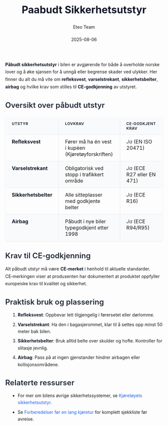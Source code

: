﻿---
title: "Paabudt Sikkerhetsutstyr"
date: 2025-08-06
draft: false
author: "Eteo Team"
description: "Guide to Paabudt Sikkerhetsutstyr for Norwegian driving theory exam."
categories: ["Driving Theory"]
tags: ["driving", "theory", "safety"]
featured_image: "/blogs/teori/paabudt-sikkerhetsutstyr/paabudt-sikkerhetsutstyr-image.svg"
---
<style>
/* Base text styling */
.article-content {
  font-family: 'Inter', -apple-system, BlinkMacSystemFont, 'Segoe UI', Roboto, Oxygen, Ubuntu, Cantarell, 'Open Sans', 'Helvetica Neue', sans-serif;
  line-height: 1.6;
  color: #1f2937;
  font-size: 16px;
}
/* Headers */
h1 {
  font-size: 2rem;
  font-weight: 700;
  margin: 2rem 0 1.5rem;
  color: #111827;
}
h2 {
  font-size: 1.5rem;
  font-weight: 600;
  margin: 2rem 0 1rem;
  color: #1f2937;
}
h3 {
  font-size: 1.25rem;
  font-weight: 600;
  margin: 1.5rem 0 0.75rem;
  color: #374151;
}
/* Paragraphs */
p {
  margin: 1rem 0;
  line-height: 1.7;
}
/* Lists */
ul, ol {
  margin: 1rem 0 1rem 1.5rem;
  padding-left: 1rem;
}
li {
  margin-bottom: 0.5rem;
  line-height: 1.6;
}
/* Bold and emphasis text */
strong, b {
  font-weight: 700 !important;
  color: #111827;
}
em, i {
  font-style: italic;
  color: #374151;
}
strong em, b i, em strong, i b {
  font-weight: 700 !important;
  font-style: italic;
  color: #111827;
}
/* Links */
a {
  color: #2563eb;
  text-decoration: none;
  transition: color 0.2s ease;
}
a:hover {
  color: #1d4ed8;
  text-decoration: underline;
}
/* Code blocks */
pre, code {
  font-family: 'SFMono-Regular', Consolas, 'Liberation Mono', Menlo, monospace;
  background-color: #f3f4f6;
  border-radius: 0.375rem;
  font-size: 0.875em;
}
pre {
  padding: 1rem;
  overflow-x: auto;
  margin: 1rem 0;
}
code {
  padding: 0.2em 0.4em;
}
/* Blockquotes */
blockquote {
  border-left: 4px solid #e5e7eb;
  margin: 1.5rem 0;
  padding: 0.75rem 1rem 0.75rem 1.5rem;
  background-color: #f9fafb;
  color: #4b5563;
  font-style: italic;
}
/* Tables */
table {
  margin: 1.5rem auto !important;
  border-collapse: collapse !important;
  width: 100% !important;
  max-width: 100%;
  box-shadow: 0 1px 3px rgba(0,0,0,0.1) !important;
  border-radius: 0.5rem !important;
  overflow: hidden !important;
  border: 1px solid #e5e7eb !important;
  display: table !important;
}
th, td {
  padding: 0.75rem 1.25rem !important;
  text-align: left !important;
  border: 1px solid #e5e7eb !important;
  vertical-align: top;
}
th {
  background-color: #f9fafb !important;
  font-weight: 600 !important;
  color: #111827 !important;
  text-transform: uppercase !important;
  font-size: 0.75rem !important;
  letter-spacing: 0.05em !important;
}
tr:nth-child(even) {
  background-color: #f9fafb !important;
}
tr:hover {
  background-color: #f3f4f6 !important;
}
/* Responsive adjustments */
@media (max-width: 768px) {
  .article-content {
    font-size: 15px;
  }
  h1 { font-size: 1.75rem; }
  h2 { font-size: 1.375rem; }
  h3 { font-size: 1.125rem; }
  table {
    display: block !important;
    overflow-x: auto !important;
    -webkit-overflow-scrolling: touch;
  }
}
</style>
**Påbudt sikkerhetsutstyr** i bilen er avgjørende for både å overholde norske lover og å øke sjansen for å unngå eller begrense skader ved ulykker. Her finner du alt du må vite om **refleksvest**, **varselstrekant**, **sikkerhetsbelter**, **airbag** og hvilke krav som stilles til **CE‑godkjenning** av utstyret.
## Oversikt over påbudt utstyr
| Utstyr             | Lovkrav                                           | CE‑godkjent krav           |
|--------------------|---------------------------------------------------|----------------------------|
| **Refleksvest**    | Fører må ha én vest i kupéen (Kjøretøyforskriften) | *Ja* (EN ISO 20471)        |
| **Varselstrekant** | Obligatorisk ved stopp i trafikkert område        | *Ja* (ECE R27 eller EN 471)|
| **Sikkerhetsbelter** | Alle sitteplasser med godkjente belter           | *Ja* (ECE R16)             |
| **Airbag**         | Påbudt i nye biler typegodkjent etter 1998        | *Ja* (ECE R94/R95)         |
## Krav til CE‑godkjenning
Alt påbudt utstyr må være **CE‑merket** i henhold til aktuelle standarder. CE‑merkingen viser at produsenten har dokumentert at produktet oppfyller europeiske krav til kvalitet og sikkerhet.
## Praktisk bruk og plassering
1. **Refleksvest**: Oppbevar lett tilgjengelig i førersetet eller dørlomme.
2. **Varselstrekant**: Ha den i bagasjerommet, klar til å settes opp minst 50 meter bak bilen.
3. **Sikkerhetsbelter**: Bruk alltid belte over skulder og hofte. Kontroller for slitasje jevnlig.
4. **Airbag**: Pass på at ingen gjenstander hindrer airbagen eller kollisjonsområdene.
## Relaterte ressurser
* For mer om bilens øvrige sikkerhetssystemer, se [Kjøretøyets sikkerhetsutstyr](/blogs/teori/kjoretoyets-sikkerhetsutstyr "Kjøretøyets sikkerhetsutstyr - Passiv og aktiv sikkerhet").
* Se [Forberedelser før en lang kjøretur](/blogs/teori/forberedelser-for-en-lang-kjoretur "Forberedelser før en lang kjøretur - Guide og sjekkliste") for komplett sjekkliste før avreise.